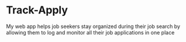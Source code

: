 # Track-Apply
My web app helps job seekers stay organized during their job search by allowing them to log and monitor all their job applications in one place
